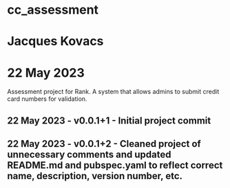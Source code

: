 # cc_assessment
# Jacques Kovacs
# 22 May 2023

Assessment project for Rank.
A system that allows admins to submit credit card numbers for validation.

## 22 May 2023 - v0.0.1+1 - Initial project commit
## 22 May 2023 - v0.0.1+2 - Cleaned project of unnecessary comments and updated README.md and pubspec.yaml to reflect correct name, description, version number, etc.